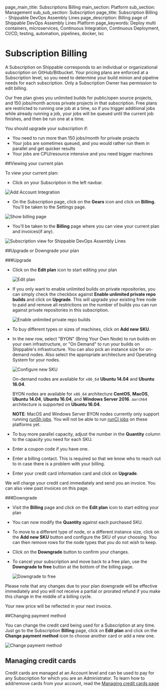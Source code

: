 page_main_title: Subscriptions Billing
main_section: Platform
sub_section: Management
sub_sub_section: Subscription
page_title: Subscription Billing - Shippable DevOps Assembly Lines
page_description: Billing page of Shippable DevOps Assembly Lines Platform
page_keywords: Deploy multi containers, microservices, Continuous Integration, Continuous Deployment, CI/CD, testing, automation, pipelines, docker, lxc

# Subscription Billing

A Subscription on Shippable corresponds to an individual or organizational subscription on GitHub/Bitbucket. Your pricing plans are enforced at a Subscription level, so you need to determine your build minion and pipeline needs for each subscription. Only a Subscription Owner has permission to edit billing.

Our free plan gives you unlimited builds for public/open source projects, and 150 jobs/month across private projects in that subscription. Free plans are restricted to running one job at a time, so if you trigger additional jobs while already running a job, your jobs will be queued until the current job finishes, and then be run one at a time.

You should upgrade your subscription if:

* You need to run more than 150 jobs/month for private projects
* Your jobs are sometimes queued, and you would rather run them in parallel and get quicker results
* Your jobs are CPU/resource intensive and you need bigger machines

##Viewing your current plan

To view your current plan:

* Click on your Subscription in the left navbar.

<img src="/images/getting-started/account-settings.png" alt="Add Account Integration">

* On the Subscription page, click on the **Gears** icon and click on **Billing**. You'll be taken to the Settings page.

<img src="/images/platform/management/settings-billing-menu.png" alt="Show billing page">

* You'll be taken to the **Billing** page where you can view your current plan and invoices(if any).

<img src="/images/platform/visibility/subscription-billing-view-v2.png" alt="Subscription view for Shippable DevOps Assembly Lines" style="vertical-align: middle;display: block;margin-left: auto;margin-right: auto;"/>

##Upgrade or Downgrade your plan

###Upgrade

* Click on the **Edit plan** icon to start editing your plan

    <img src="/images/platform/management/edit-plan.png" alt="Edit plan">

* If you only want to enable unlimited builds on private repositories, you can simply check the checkbox against **Enable unlimited private repo builds** and click on **Upgrade**. This will upgrade your existing free node to paid and remove all restrictions on the number of builds you can run against private repositories in this subscription.

    <img src="/images/platform/management/enable-unlimited-private-repo-builds.png" alt="Enable unlimited private repo builds">

* To buy different types or sizes of machines, click on **Add new SKU**.

* In the new row, select "BYON" (Bring Your Own Node) to run builds on your own infrastructure, or "On Demand" to run your builds on Shippable's infrastructure. You can also pick an instance size for on-demand nodes. Also select the appropriate architecture and Operating System for your nodes.

    <img src="/images/platform/management/new-sku-row.png" alt="Configure new SKU">

    On-demand nodes are available for `x86_64` **Ubuntu 14.04** and **Ubuntu 16.04**.

    BYON nodes are available for `x86_64` architecture **CentOS**, **MacOS**, **Ubuntu 14.04**, **Ubuntu 16.04**, and **Windows Server 2016**. `aarch64` architecture is supported on **Ubuntu 16.04**.

    **NOTE**: MacOS and Windows Server BYON nodes currently only support running [runSh jobs](/platform/workflow/job/runsh/). You will not be able to run [runCI jobs](/platform/workflow/job/runci/) on these platforms yet.


* To buy more parallel capacity, adjust the number in the **Quantity** column to the capacity you need for each SKU.

* Enter a coupon code if you have one.

* Enter a billing contact. This is required so that we know who to reach out to in case there is a problem with your billing.

* Enter your credit card information card and click on **Upgrade**.

We will charge your credit card immediately and send you an invoice. You can also view past invoices on this page.

###Downgrade

* Visit the **Billing** page and click on the **Edit plan** icon to start editing your plan

* You can now modify the **Quantity** against each purchased SKU.

* To move to a different type of node, or a different instance size, click on the **Add new SKU** button and configure the SKU of your choosing. You can then remove rows for the node types that you do not wish to keep.

* Click on the **Downgrade** button to confirm your changes.

* To cancel your subscription and move back to a free plan, use the **Downgrade to free** button at the bottom of the billing page.

    <img src="/images/platform/management/downgrade-to-free.png" alt="Downgrade to free">

Please note that any changes due to your plan downgrade will be effective immediately and you will not receive a partial or prorated refund if you make this change in the middle of a billing cycle.

Your new price will be reflected in your next invoice.

##Changing payment method

You can change the credit card being used for a Subscription at any time. Just go to the Subscription **Billing** page, click on **Edit plan** and click on the **Change payment method** icon to choose another card or add a new one.

<img src="/images/platform/management/change-payment-method.png" alt="Change payment method">

## Managing credit cards

Credit cards are managed at an Account level and can be used to pay for any Subscription for which you are an Administrator. To learn how to add/remove cards from your account, read the [Managing credit cards page](/platform/management/account/manage-payment-methods)
